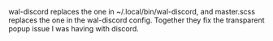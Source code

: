 wal-discord replaces the one in ~/.local/bin/wal-discord, and master.scss replaces the one in the wal-discord config. Together they fix the transparent popup issue I was having with discord.

